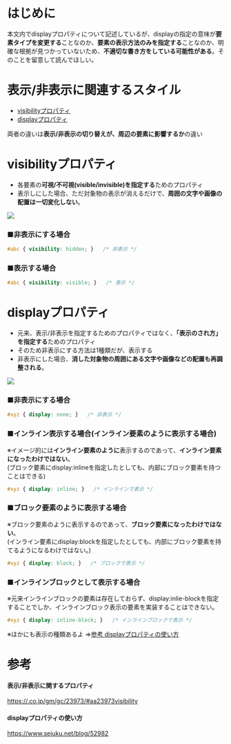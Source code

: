 # はじめに
本文内でdisplayプロパティについて記述しているが、displayの指定の意味が**要素タイプを変更する**ことなのか、**要素の表示方法のみを指定する**ことなのか、明確な根拠が見つかっていないため、**不適切な書き方をしている可能性がある**。そのことを留意して読んでほしい。

# 表示/非表示に関連するスタイル
- [visibilityプロパティ](#visibilityプロパティ)
- [displayプロパティ](#displayプロパティ)

両者の違いは**表示/非表示の切り替えが、周辺の要素に影響するか**の違い


# visibilityプロパティ
- 各要素の**可視/不可視(visible/invisible)を指定する**ためのプロパティ
- 表示しにした場合、ただ対象物の表示が消えるだけで、**周囲の文字や画像の配置は一切変化しない**。  
  
![](https://pro-aa.s3.ap-northeast-1.amazonaws.com/aa/gm/article/2/3/9/7/3/201807260041/visibilityimageL.png)
  
### ■非表示にする場合
```css
#abc { visibility: hidden; }   /* 非表示 */
```

### ■表示する場合
```css
#abc { visibility: visible; }   /* 表示 */
```

# displayプロパティ
- 元来、表示/非表示を指定するためのプロパティではなく、**「表示のされ方」を指定する**ためのプロパティ
- そのため非表示にする方法は1種類だが、表示する
- 非表示にした場合、**消した対象物の周囲にある文字や画像などの配置も再調整される**。  
  
![](https://pro-aa.s3.ap-northeast-1.amazonaws.com/aa/gm/article/2/3/9/7/3/201807260042/displayimageL.png)

### ■非表示にする場合
```css
#xyz { display: none; }   /* 非表示 */
```
### ■インライン表示する場合(インライン要素のように表示する場合)
※イメージ的には**インライン要素のように**表示するのであって、**インライン要素になったわけではない**。  
  (ブロック要素にdisplay:inlineを指定したとしても、内部にブロック要素を持つことはできる)
```css
#xyz { display: inline; }   /* インラインで表示 */
```

### ■ブロック要素のように表示する場合
※ブロック要素のように表示するのであって、**ブロック要素になったわけではない**。  
  (インライン要素にdisplay:blockを指定したとしても、内部にブロック要素を持てるようになるわけではない。)
```css
#xyz { display: block; }   /* ブロックで表示 */
```

### ■インラインブロックとして表示する場合
※元来インラインブロックの要素は存在しておらず、display:inlie-blockを指定することでしか、インラインブロック表示の要素を実装することはできない。
```css
#xyz { display: inline-block; }   /* インラインブロックで表示 */
```

※ほかにも表示の種類あるよ ⇒[参考 displayプロパティの使い方](#displayプロパティの使い方)

# 参考
#### 表示/非表示に関するプロパティ
[https://.co.jp/gm/gc/23973/#aa23973visibility](https://.co.jp/gm/gc/23973/#aa23973visibility)

#### displayプロパティの使い方
https://www.sejuku.net/blog/52982
